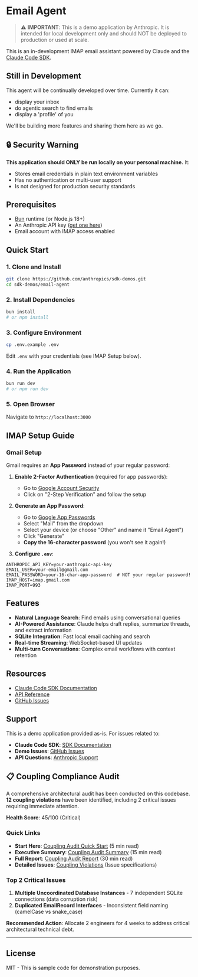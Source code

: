 # Email Agent

> ⚠️ **IMPORTANT**: This is a demo application by Anthropic. It is intended for local development only and should NOT be deployed to production or used at scale.

This is an in-development IMAP email assistant powered by Claude and the [Claude Code SDK](https://docs.anthropic.com/en/docs/claude-code/sdk/sdk-overview).

## Still in Development

This agent will be continually developed over time. Currently it can:
- display your inbox
- do agentic search to find emails
- display a 'profile' of you

We'll be building more features and sharing them here as we go.


## 🔒 Security Warning

**This application should ONLY be run locally on your personal machine.** It:
- Stores email credentials in plain text environment variables
- Has no authentication or multi-user support
- Is not designed for production security standards

## Prerequisites

- [Bun](https://bun.sh) runtime (or Node.js 18+)
- An Anthropic API key ([get one here](https://console.anthropic.com))
- Email account with IMAP access enabled

## Quick Start

### 1. Clone and Install

```bash
git clone https://github.com/anthropics/sdk-demos.git
cd sdk-demos/email-agent
```

### 2. Install Dependencies

```bash
bun install
# or npm install
```

### 3. Configure Environment

```bash
cp .env.example .env
```

Edit `.env` with your credentials (see IMAP Setup below).

### 4. Run the Application

```bash
bun run dev
# or npm run dev
```

### 5. Open Browser

Navigate to `http://localhost:3000`

## IMAP Setup Guide

### Gmail Setup

Gmail requires an **App Password** instead of your regular password:

1. **Enable 2-Factor Authentication** (required for app passwords):
   - Go to [Google Account Security](https://myaccount.google.com/security)
   - Click on "2-Step Verification" and follow the setup

2. **Generate an App Password**:
   - Go to [Google App Passwords](https://myaccount.google.com/apppasswords)
   - Select "Mail" from the dropdown
   - Select your device (or choose "Other" and name it "Email Agent")
   - Click "Generate"
   - **Copy the 16-character password** (you won't see it again!)

3. **Configure `.env`**:
```env
ANTHROPIC_API_KEY=your-anthropic-api-key
EMAIL_USER=your-email@gmail.com
EMAIL_PASSWORD=your-16-char-app-password  # NOT your regular password!
IMAP_HOST=imap.gmail.com
IMAP_PORT=993
```

## Features

- **Natural Language Search**: Find emails using conversational queries
- **AI-Powered Assistance**: Claude helps draft replies, summarize threads, and extract information
- **SQLite Integration**: Fast local email caching and search
- **Real-time Streaming**: WebSocket-based UI updates
- **Multi-turn Conversations**: Complex email workflows with context retention

## Resources

- [Claude Code SDK Documentation](https://docs.anthropic.com/en/docs/claude-code/sdk/sdk-overview)
- [API Reference](https://docs.anthropic.com/claude)
- [GitHub Issues](https://github.com/anthropics/sdk-demos/issues)

## Support

This is a demo application provided as-is. For issues related to:
- **Claude Code SDK**: [SDK Documentation](https://docs.anthropic.com/claude-code)
- **Demo Issues**: [GitHub Issues](https://github.com/anthropics/sdk-demos/issues)
- **API Questions**: [Anthropic Support](https://support.anthropic.com)

## 📋 Coupling Compliance Audit

A comprehensive architectural audit has been conducted on this codebase. **12 coupling violations** have been identified, including 2 critical issues requiring immediate attention.

**Health Score**: 45/100 (Critical)

### Quick Links
- **Start Here**: [Coupling Audit Quick Start](./COUPLING_AUDIT_QUICKSTART.md) (5 min read)
- **Executive Summary**: [Coupling Audit Summary](./COUPLING_AUDIT_SUMMARY.md) (15 min read)
- **Full Report**: [Coupling Audit Report](./COUPLING_AUDIT_REPORT.md) (30 min read)
- **Detailed Issues**: [Coupling Violations](./COUPLING_VIOLATIONS/) (Issue specifications)

### Top 2 Critical Issues
1. **Multiple Uncoordinated Database Instances** - 7 independent SQLite connections (data corruption risk)
2. **Duplicated EmailRecord Interfaces** - Inconsistent field naming (camelCase vs snake_case)

**Recommended Action**: Allocate 2 engineers for 4 weeks to address critical architectural technical debt.

---

## License

MIT - This is sample code for demonstration purposes.